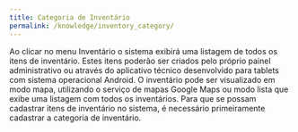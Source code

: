 ```yaml
---
title: Categoria de Inventário
permalink: /knowledge/inventory_category/
---
```


Ao clicar no menu Inventário o sistema exibirá uma listagem de todos os itens de inventário. Estes itens poderão ser criados pelo próprio painel administrativo ou através do aplicativo técnico desenvolvido para tablets com sistema operacional Android. O inventário pode ser visualizado em modo mapa, utilizando o serviço de mapas Google Maps ou modo lista que exibe uma listagem com todos os inventários. Para que se possam cadastrar itens de inventário no sistema, é necessário primeiramente cadastrar a categoria de inventário.
